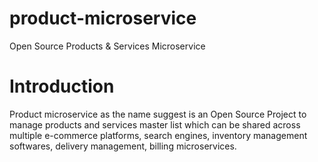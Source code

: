 # product-microservice
Open Source Products &amp; Services Microservice

# Introduction
Product microservice as the name suggest is an Open Source Project to manage products and services master list which can be shared across multiple e-commerce platforms, search engines, inventory management softwares, delivery management, billing microservices.
